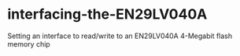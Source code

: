 # interfacing-the-EN29LV040A
Setting an interface to read/write to an EN29LV040A 4-Megabit flash memory chip
